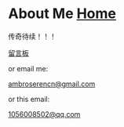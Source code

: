 # About Me  [Home](../index.md)

传奇待续！！！

[留言板](https://ambroseren.github.io/friends/)

or email me:

ambroserencn@gmail.com

or this email:

1056008502@qq.com


